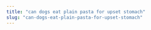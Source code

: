 ```yaml
---
title: "can dogs eat plain pasta for upset stomach"
slug: "can-dogs-eat-plain-pasta-for-upset-stomach"
---
```


